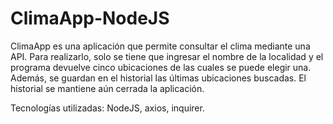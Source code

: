 # ClimaApp-NodeJS

ClimaApp es una aplicación que permite consultar el clima mediante una API.
Para realizarlo, solo se tiene que ingresar el nombre de la localidad y el programa devuelve cinco ubicaciones de las cuales se puede elegir una.
Además, se guardan en el historial las últimas ubicaciones buscadas. El historial se mantiene aún cerrada la aplicación.


Tecnologías utilizadas: NodeJS, axios, inquirer.
